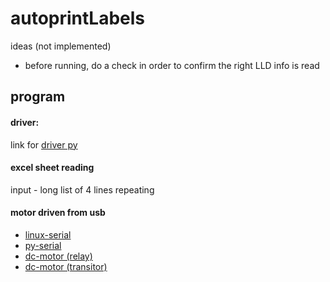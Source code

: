 # autoprintLabels

ideas (not implemented)     
- before running, do a check in order to confirm the right LLD info is read


## program

#### driver:       
link for [driver py](https://github.com/computerlyrik/dymoprint)

####  excel sheet reading        
input - long list of 4 lines repeating           
####  motor driven from usb               

- [linux-serial](https://blog.mbedded.ninja/programming/operating-systems/linux/linux-serial-ports-using-c-cpp/)              
- [py-serial](https://pyserial.readthedocs.io/en/latest/shortintro.html)                
- [dc-motor (relay)](https://circuitdigest.com/microcontroller-projects/arduino-dc-motor-speed-direction-control)
- [dc-motor (transitor)](https://www.arduino.cc/en/Tutorial/TransistorMotorControl)
